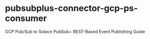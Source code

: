 # pubsubplus-connector-gcp-ps-consumer
GCP Pub/Sub to Solace PubSub+ REST-Based Event Publishing Guide
